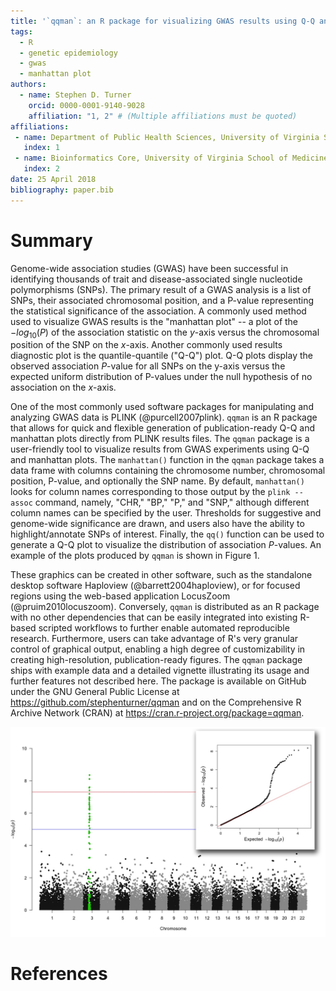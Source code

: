```yaml
---
title: '`qqman`: an R package for visualizing GWAS results using Q-Q and manhattan plots'
tags:
  - R
  - genetic epidemiology
  - gwas
  - manhattan plot
authors:
  - name: Stephen D. Turner
    orcid: 0000-0001-9140-9028
    affiliation: "1, 2" # (Multiple affiliations must be quoted)
affiliations:
 - name: Department of Public Health Sciences, University of Virginia School of Medicine, Charlottesville Virginia 22908
   index: 1
 - name: Bioinformatics Core, University of Virginia School of Medicine, Charlottesville Virginia 22908
   index: 2
date: 25 April 2018
bibliography: paper.bib
---
```


# Summary

Genome-wide association studies (GWAS) have been successful in identifying thousands of trait and disease-associated single nucleotide polymorphisms (SNPs). The primary result of a GWAS analysis is a list of SNPs, their associated chromosomal position, and a P-value representing the statistical significance of the association. A commonly used method used to visualize GWAS results is the "manhattan plot" -- a plot of the $-log_{10}(P)$ of the association statistic on the _y_-axis versus the chromosomal position of the SNP on the _x_-axis. Another commonly used results diagnostic plot is the quantile-quantile ("Q-Q") plot. Q-Q plots display the observed association _P_-value for all SNPs on the y-axis versus the expected uniform distribution of P-values under the null hypothesis of no association on the _x_-axis. 

One of the most commonly used software packages for manipulating and analyzing GWAS data is PLINK (@purcell2007plink). `qqman` is an R package that allows for quick and flexible generation of publication-ready Q-Q and manhattan plots directly from PLINK results files. The `qqman` package is a user-friendly tool to visualize results from GWAS experiments using Q-Q and manhattan plots. The `manhattan()` function in the `qqman` package takes a data frame with columns containing the chromosome number, chromosomal position, P-value, and optionally the SNP name. By default, `manhattan()` looks for column names corresponding to those output by the `plink --assoc` command, namely, "CHR," "BP," "P," and "SNP," although different column names can be specified by the user. Thresholds for suggestive and genome-wide significance are drawn, and users also have the ability to highlight/annotate SNPs of interest. Finally, the `qq()` function can be used to generate a Q-Q plot to visualize the distribution of association _P_-values. An example of the plots produced by `qqman` is shown in Figure 1.

These graphics can be created in other software, such as the standalone desktop software Haploview (@barrett2004haploview), or for focused regions using the web-based application LocusZoom (@pruim2010locuszoom). Conversely, `qqman` is distributed as an R package with no other dependencies that can be easily integrated into existing R-based scripted workflows to further enable automated reproducible research. Furthermore, users can take advantage of R's very granular control of graphical output, enabling a high degree of customizability in creating high-resolution, publication-ready figures. The `qqman` package ships with example data and a detailed vignette illustrating its usage and further features not described here. The package is available on GitHub under the GNU General Public License at <https://github.com/stephenturner/qqman> and on the Comprehensive R Archive Network (CRAN) at <https://cran.r-project.org/package=qqman>.

![Manhattan plot highlighting SNPs of interest on chromosome 3, with Q-Q plot showing substantial deviation from the diagonal (inset).](fig1.png)

# References